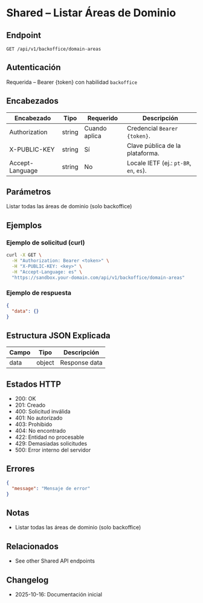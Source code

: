 # Shared – Listar Áreas de Dominio

## Endpoint

```
GET /api/v1/backoffice/domain-areas
```

## Autenticación

Requerida – Bearer {token} con habilidad `backoffice`

## Encabezados

| Encabezado     | Tipo | Requerido | Descripción |
| ---------------- | ------ | -------- | ----------- |
| Authorization    | string | Cuando aplica | Credencial `Bearer {token}`. |
| X-PUBLIC-KEY     | string | Sí      | Clave pública de la plataforma. |
| Accept-Language  | string | No       | Locale IETF (ej.: `pt-BR`, `en`, `es`). |

## Parámetros

Listar todas las áreas de dominio (solo backoffice)

## Ejemplos

### Ejemplo de solicitud (curl)

```bash
curl -X GET \
  -H "Authorization: Bearer <token>" \
  -H "X-PUBLIC-KEY: <key>" \
  -H "Accept-Language: es" \
  "https://sandbox.your-domain.com/api/v1/backoffice/domain-areas"
```

### Ejemplo de respuesta

```json
{
  "data": {}
}
```

## Estructura JSON Explicada

| Campo | Tipo | Descripción |
| ----------- | ------- | ----------- |
| data        | object  | Response data |

## Estados HTTP

- 200: OK
- 201: Creado
- 400: Solicitud inválida
- 401: No autorizado
- 403: Prohibido
- 404: No encontrado
- 422: Entidad no procesable
- 429: Demasiadas solicitudes
- 500: Error interno del servidor

## Errores

```json
{
  "message": "Mensaje de error"
}
```

## Notas

- Listar todas las áreas de dominio (solo backoffice)

## Relacionados

- See other Shared API endpoints

## Changelog

- 2025-10-16: Documentación inicial
